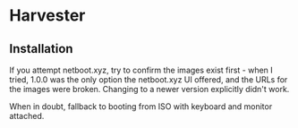 # Harvester

## Installation

If you attempt netboot.xyz, try to confirm the images exist first - when I tried, 1.0.0 was the only option the netboot.xyz UI offered, and the URLs for the images were broken. Changing to a newer version explicitly didn't work.

When in doubt, fallback to booting from ISO with keyboard and monitor attached.
